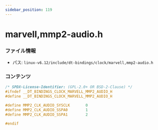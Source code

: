 ```yaml
---
sidebar_position: 119
---
```

# marvell,mmp2-audio.h

### ファイル情報

- パス: `linux-v6.12/include/dt-bindings/clock/marvell,mmp2-audio.h`

### コンテンツ

```h
/* SPDX-License-Identifier: (GPL-2.0+ OR BSD-2-Clause) */
#ifndef __DT_BINDINGS_CLOCK_MARVELL_MMP2_AUDIO_H
#define __DT_BINDINGS_CLOCK_MARVELL_MMP2_AUDIO_H

#define MMP2_CLK_AUDIO_SYSCLK		0
#define MMP2_CLK_AUDIO_SSPA0		1
#define MMP2_CLK_AUDIO_SSPA1		2

#endif

```
